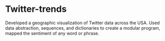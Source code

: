 # Twitter-trends
Developed a geographic visualization of Twitter data across the USA. Used data abstraction, sequences, and dictionaries to create a modular program, mapped the sentiment of any word or phrase.

